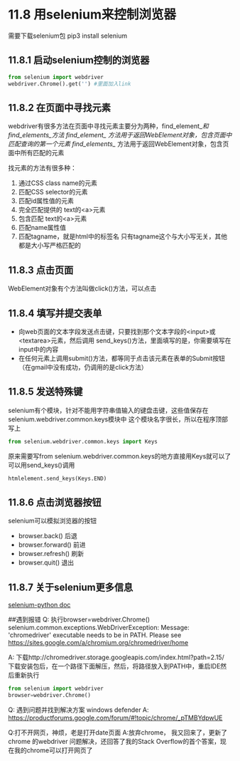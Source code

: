 # 11.8 用selenium来控制浏览器
需要下载selenium包 pip3 install selenium
## 11.8.1 启动selenium控制的浏览器
```python
from selenium import webdriver
webdriver.Chrome().get('') #里面加入link
```
## 11.8.2 在页面中寻找元素
webdriver有很多方法在页面中寻找元素主要分为两种，find_element_*和find_elements_*方法
find_element_* 方法用于返回WebElement对象，包含页面中匹配查询的第一个元素
find_elements_* 方法用于返回WebElement对象，包含页面中所有匹配的元素

找元素的方法有很多种：
1. 通过CSS class name的元素
2. 匹配CSS selector的元素
3. 匹配id属性值的元素
4. 完全匹配提供的 text的\<a\>元素
5. 包含匹配 text的\<a\>元素
6. 匹配name属性值
7. 匹配tagname，就是html中的标签名
只有tagname这个与大小写无关，其他都是大小写严格匹配的

## 11.8.3 点击页面
WebElement对象有个方法叫做click()方法，可以点击

## 11.8.4 填写并提交表单
* 向web页面的文本字段发送点击键，只要找到那个文本字段的\<input\>或\<textarea\>元素，然后调用
send_keys()方法，里面填写的是，你需要填写在input中的内容
* 在任何元素上调用submit()方法，都等同于点击该元素在表单的Submit按钮（在gmail中没有成功，仍调用的是click方法）

## 11.8.5 发送特殊键
selenium有个模块，针对不能用字符串值输入的键盘击键，这些值保存在selenium.webdriver.common.keys模块中
这个模块名字很长，所以在程序顶部写上
```python
from selenium.webdriver.common.keys import Keys

```
原来需要写from selenium.webdriver.common.keys的地方直接用Keys就可以了
可以用send_keys()调用
```python
htmlelement.send_keys(Keys.END)
```
## 11.8.6 点击浏览器按钮
selenium可以模拟浏览器的按钮
* browser.back()    后退
* browser.forward()  前进
* browser.refresh()  刷新
* browser.quit()     退出

## 11.8.7 关于selenium更多信息
[selenium-python doc](http://selenium-python.readthedocs.org/)







##遇到报错
Q: 执行browser=webdriver.Chrome()
selenium.common.exceptions.WebDriverException: Message: 'chromedriver' executable needs to be in PATH. Please see https://sites.google.com/a/chromium.org/chromedriver/home

A:
下载http://chromedriver.storage.googleapis.com/index.html?path=2.15/
下载安装包后，在一个路径下面解压，然后，将路径放入到PATH中，重启IDE然后重新执行
```python
from selenium import webdriver
browser=webdriver.Chrome()
```

Q: 遇到问题并找到解决方案 windows defender
A: https://productforums.google.com/forum/#!topic/chrome/_pTMBYdpwUE

Q:打不开网页，神烦，老是打开date页面
A:放弃chrome，
我又回来了，更新了chrome 的webdriver 问题解决，还回答了我的Stack Overflow的首个答案，现在我的chrome可以打开网页了